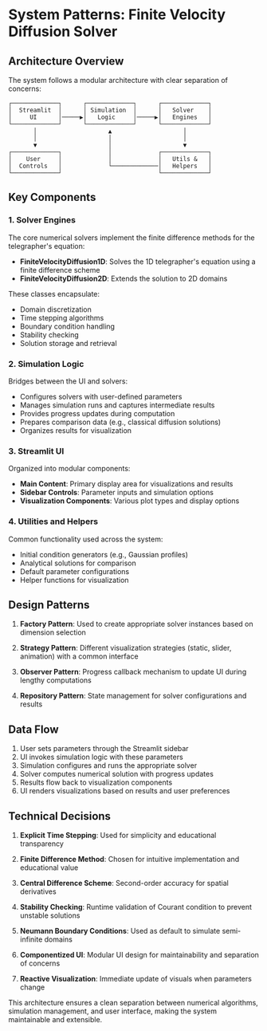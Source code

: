 # System Patterns: Finite Velocity Diffusion Solver

## Architecture Overview

The system follows a modular architecture with clear separation of concerns:

```
┌─────────────┐      ┌─────────────┐      ┌─────────────┐
│  Streamlit  │      │ Simulation  │      │   Solver    │
│     UI      │─────▶│   Logic     │─────▶│   Engines   │
└─────────────┘      └─────────────┘      └─────────────┘
       │                    ▲                    │
       │                    │                    │
       ▼                    │                    ▼
┌─────────────┐             │             ┌─────────────┐
│    User     │             │             │   Utils &   │
│  Controls   │             └─────────────│   Helpers   │
└─────────────┘                           └─────────────┘
```

## Key Components

### 1. Solver Engines

The core numerical solvers implement the finite difference methods for the telegrapher's equation:

- **FiniteVelocityDiffusion1D**: Solves the 1D telegrapher's equation using a finite difference scheme
- **FiniteVelocityDiffusion2D**: Extends the solution to 2D domains

These classes encapsulate:
- Domain discretization
- Time stepping algorithms
- Boundary condition handling
- Stability checking
- Solution storage and retrieval

### 2. Simulation Logic

Bridges between the UI and solvers:

- Configures solvers with user-defined parameters
- Manages simulation runs and captures intermediate results
- Provides progress updates during computation
- Prepares comparison data (e.g., classical diffusion solutions)
- Organizes results for visualization

### 3. Streamlit UI

Organized into modular components:

- **Main Content**: Primary display area for visualizations and results
- **Sidebar Controls**: Parameter inputs and simulation options
- **Visualization Components**: Various plot types and display options

### 4. Utilities and Helpers

Common functionality used across the system:

- Initial condition generators (e.g., Gaussian profiles)
- Analytical solutions for comparison
- Default parameter configurations
- Helper functions for visualization

## Design Patterns

1. **Factory Pattern**: Used to create appropriate solver instances based on dimension selection

2. **Strategy Pattern**: Different visualization strategies (static, slider, animation) with a common interface

3. **Observer Pattern**: Progress callback mechanism to update UI during lengthy computations

4. **Repository Pattern**: State management for solver configurations and results

## Data Flow

1. User sets parameters through the Streamlit sidebar
2. UI invokes simulation logic with these parameters
3. Simulation configures and runs the appropriate solver
4. Solver computes numerical solution with progress updates
5. Results flow back to visualization components
6. UI renders visualizations based on results and user preferences

## Technical Decisions

1. **Explicit Time Stepping**: Used for simplicity and educational transparency

2. **Finite Difference Method**: Chosen for intuitive implementation and educational value

3. **Central Difference Scheme**: Second-order accuracy for spatial derivatives

4. **Stability Checking**: Runtime validation of Courant condition to prevent unstable solutions

5. **Neumann Boundary Conditions**: Used as default to simulate semi-infinite domains

6. **Componentized UI**: Modular UI design for maintainability and separation of concerns

7. **Reactive Visualization**: Immediate update of visuals when parameters change

This architecture ensures a clean separation between numerical algorithms, simulation management, and user interface, making the system maintainable and extensible.

